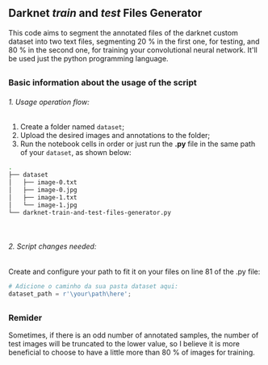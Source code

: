 ## Darknet *train* and *test* Files Generator

This code aims to segment the annotated files of the darknet custom dataset into two text files, segmenting 20 % in the first one, for testing, and 80 % in the second one, for training your convolutional neural network. It'll be used just the python programming language.

##

### Basic information about the usage of the script

###### 1. Usage operation flow:

1. Create a folder named `dataset`;
2. Upload the desired images and annotations to the folder;
3. Run the notebook cells in order or just run the **.py** file in the same path of your `dataset`, as shown below:

```bash
.
├── dataset
│   ├── image-0.txt
│   ├── image-0.jpg
│   ├── image-1.txt
│   └── image-1.jpg
└── darknet-train-and-test-files-generator.py
```

<br>

###### 2. Script changes needed:
Create and configure your path to fit it on your files on line 81 of the .py file:
```python
# Adicione o caminho da sua pasta dataset aqui:
dataset_path = r'\your\path\here';
```

##

### Remider

Sometimes, if there is an odd number of annotated samples, the number of test images will be truncated to the lower value, so I believe it is more beneficial to choose to have a little more than 80 % of images for training.

